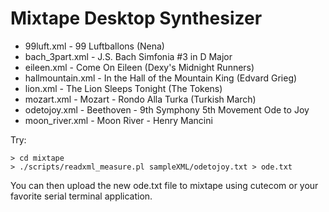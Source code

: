 # Mixtape Desktop Synthesizer


* 99luft.xml	- 99 Luftballons (Nena)
* bach_3part.xml	- J.S. Bach Simfonia #3 in D Major
* eileen.xml	- Come On Eileen (Dexy's Midnight Runners)
* hallmountain.xml - In the Hall of the Mountain King (Edvard Grieg)
* lion.xml - The Lion Sleeps Tonight (The Tokens)
* mozart.xml	- Mozart - Rondo Alla Turka (Turkish March)
* odetojoy.xml - Beethoven - 9th Symphony 5th Movement Ode to Joy
* moon_river.xml - Moon River - Henry Mancini

Try:

```
> cd mixtape
> ./scripts/readxml_measure.pl sampleXML/odetojoy.txt > ode.txt
```

You can then upload the new ode.txt file to mixtape using cutecom or your favorite serial terminal application.
